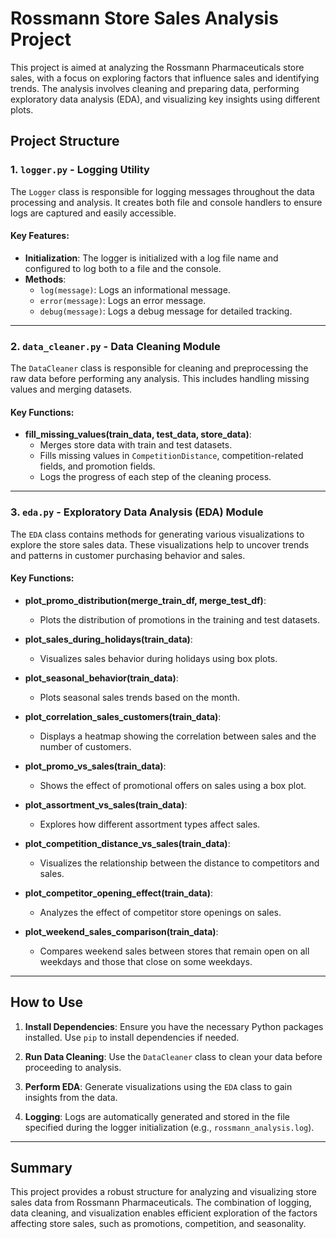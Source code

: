 # Rossmann Store Sales Analysis Project

This project is aimed at analyzing the Rossmann Pharmaceuticals store sales, with a focus on exploring factors that influence sales and identifying trends. The analysis involves cleaning and preparing data, performing exploratory data analysis (EDA), and visualizing key insights using different plots.

## Project Structure

### 1. `logger.py` - Logging Utility

The `Logger` class is responsible for logging messages throughout the data processing and analysis. It creates both file and console handlers to ensure logs are captured and easily accessible.

#### Key Features:
- **Initialization**: The logger is initialized with a log file name and configured to log both to a file and the console.
- **Methods**:
  - `log(message)`: Logs an informational message.
  - `error(message)`: Logs an error message.
  - `debug(message)`: Logs a debug message for detailed tracking.



---

### 2. `data_cleaner.py` - Data Cleaning Module

The `DataCleaner` class is responsible for cleaning and preprocessing the raw data before performing any analysis. This includes handling missing values and merging datasets.

#### Key Functions:
- **fill_missing_values(train_data, test_data, store_data)**: 
  - Merges store data with train and test datasets.
  - Fills missing values in `CompetitionDistance`, competition-related fields, and promotion fields.
  - Logs the progress of each step of the cleaning process.


---

### 3. `eda.py` - Exploratory Data Analysis (EDA) Module

The `EDA` class contains methods for generating various visualizations to explore the store sales data. These visualizations help to uncover trends and patterns in customer purchasing behavior and sales.

#### Key Functions:
- **plot_promo_distribution(merge_train_df, merge_test_df)**: 
  - Plots the distribution of promotions in the training and test datasets.
  
- **plot_sales_during_holidays(train_data)**:
  - Visualizes sales behavior during holidays using box plots.
  
- **plot_seasonal_behavior(train_data)**:
  - Plots seasonal sales trends based on the month.
  
- **plot_correlation_sales_customers(train_data)**:
  - Displays a heatmap showing the correlation between sales and the number of customers.
  
- **plot_promo_vs_sales(train_data)**:
  - Shows the effect of promotional offers on sales using a box plot.
  
- **plot_assortment_vs_sales(train_data)**:
  - Explores how different assortment types affect sales.
  
- **plot_competition_distance_vs_sales(train_data)**:
  - Visualizes the relationship between the distance to competitors and sales.
  
- **plot_competitor_opening_effect(train_data)**:
  - Analyzes the effect of competitor store openings on sales.
  
- **plot_weekend_sales_comparison(train_data)**:
  - Compares weekend sales between stores that remain open on all weekdays and those that close on some weekdays.



---

## How to Use

1. **Install Dependencies**: Ensure you have the necessary Python packages installed. Use `pip` to install dependencies if needed.


2. **Run Data Cleaning**: Use the `DataCleaner` class to clean your data before proceeding to analysis.
   

3. **Perform EDA**: Generate visualizations using the `EDA` class to gain insights from the data.
   

4. **Logging**: Logs are automatically generated and stored in the file specified during the logger initialization (e.g., `rossmann_analysis.log`).

---


## Summary

This project provides a robust structure for analyzing and visualizing store sales data from Rossmann Pharmaceuticals. The combination of logging, data cleaning, and visualization enables efficient exploration of the factors affecting store sales, such as promotions, competition, and seasonality.